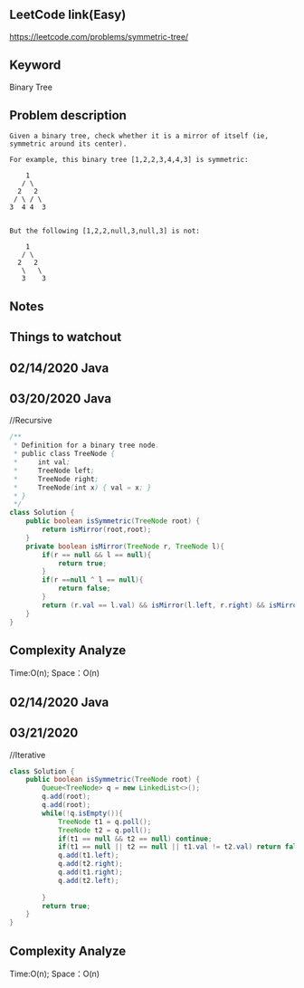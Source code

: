 ## LeetCode link(Easy)
https://leetcode.com/problems/symmetric-tree/

## Keyword
Binary Tree

## Problem description
```
Given a binary tree, check whether it is a mirror of itself (ie, symmetric around its center).

For example, this binary tree [1,2,2,3,4,4,3] is symmetric:

    1
   / \
  2   2
 / \ / \
3  4 4  3
 

But the following [1,2,2,null,3,null,3] is not:

    1
   / \
  2   2
   \   \
   3    3
```



## Notes


## Things to watchout

## 02/14/2020 Java
## 03/20/2020 Java
//Recursive
```java
/**
 * Definition for a binary tree node.
 * public class TreeNode {
 *     int val;
 *     TreeNode left;
 *     TreeNode right;
 *     TreeNode(int x) { val = x; }
 * }
 */
class Solution {
    public boolean isSymmetric(TreeNode root) {
        return isMirror(root,root);
    }
    private boolean isMirror(TreeNode r, TreeNode l){
        if(r == null && l == null){ 
            return true;
        }
        if(r ==null ^ l == null){
            return false;
        }
        return (r.val == l.val) && isMirror(l.left, r.right) && isMirror(r.left, l.right);
    }
}

```
## Complexity Analyze
Time:O(n);
Space：O(n)

## 02/14/2020 Java
## 03/21/2020 
//Iterative
```java
class Solution {
    public boolean isSymmetric(TreeNode root) {
        Queue<TreeNode> q = new LinkedList<>();
        q.add(root);
        q.add(root);
        while(!q.isEmpty()){
            TreeNode t1 = q.poll();
            TreeNode t2 = q.poll();
            if(t1 == null && t2 == null) continue;
            if(t1 == null || t2 == null || t1.val != t2.val) return false;
            q.add(t1.left);
            q.add(t2.right);
            q.add(t1.right);
            q.add(t2.left);
               
        }
        return true;
    }
}
```
## Complexity Analyze
Time:O(n);
Space：O(n)